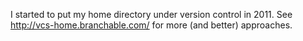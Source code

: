 I started to put my home directory under version control in 2011. See
<http://vcs-home.branchable.com/> for more (and better) approaches.

